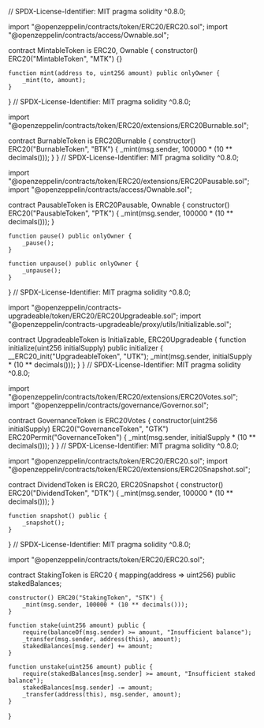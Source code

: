 // SPDX-License-Identifier: MIT
pragma solidity ^0.8.0;

import "@openzeppelin/contracts/token/ERC20/ERC20.sol";
import "@openzeppelin/contracts/access/Ownable.sol";

contract MintableToken is ERC20, Ownable {
    constructor() ERC20("MintableToken", "MTK") {}

    function mint(address to, uint256 amount) public onlyOwner {
        _mint(to, amount);
    }
}
// SPDX-License-Identifier: MIT
pragma solidity ^0.8.0;

import "@openzeppelin/contracts/token/ERC20/extensions/ERC20Burnable.sol";

contract BurnableToken is ERC20Burnable {
    constructor() ERC20("BurnableToken", "BTK") {
        _mint(msg.sender, 100000 * (10 ** decimals()));
    }
}
// SPDX-License-Identifier: MIT
pragma solidity ^0.8.0;

import "@openzeppelin/contracts/token/ERC20/extensions/ERC20Pausable.sol";
import "@openzeppelin/contracts/access/Ownable.sol";

contract PausableToken is ERC20Pausable, Ownable {
    constructor() ERC20("PausableToken", "PTK") {
        _mint(msg.sender, 100000 * (10 ** decimals()));
    }

    function pause() public onlyOwner {
        _pause();
    }

    function unpause() public onlyOwner {
        _unpause();
    }
}
// SPDX-License-Identifier: MIT
pragma solidity ^0.8.0;

import "@openzeppelin/contracts-upgradeable/token/ERC20/ERC20Upgradeable.sol";
import "@openzeppelin/contracts-upgradeable/proxy/utils/Initializable.sol";

contract UpgradeableToken is Initializable, ERC20Upgradeable {
    function initialize(uint256 initialSupply) public initializer {
        __ERC20_init("UpgradeableToken", "UTK");
        _mint(msg.sender, initialSupply * (10 ** decimals()));
    }
}
// SPDX-License-Identifier: MIT
pragma solidity ^0.8.0;

import "@openzeppelin/contracts/token/ERC20/extensions/ERC20Votes.sol";
import "@openzeppelin/contracts/governance/Governor.sol";

contract GovernanceToken is ERC20Votes {
    constructor(uint256 initialSupply) ERC20("GovernanceToken", "GTK") ERC20Permit("GovernanceToken") {
        _mint(msg.sender, initialSupply * (10 ** decimals()));
    }
}
// SPDX-License-Identifier: MIT
pragma solidity ^0.8.0;

import "@openzeppelin/contracts/token/ERC20/ERC20.sol";
import "@openzeppelin/contracts/token/ERC20/extensions/ERC20Snapshot.sol";

contract DividendToken is ERC20, ERC20Snapshot {
    constructor() ERC20("DividendToken", "DTK") {
        _mint(msg.sender, 100000 * (10 ** decimals()));
    }

    function snapshot() public {
        _snapshot();
    }
}
// SPDX-License-Identifier: MIT
pragma solidity ^0.8.0;

import "@openzeppelin/contracts/token/ERC20/ERC20.sol";

contract StakingToken is ERC20 {
    mapping(address => uint256) public stakedBalances;

    constructor() ERC20("StakingToken", "STK") {
        _mint(msg.sender, 100000 * (10 ** decimals()));
    }

    function stake(uint256 amount) public {
        require(balanceOf(msg.sender) >= amount, "Insufficient balance");
        _transfer(msg.sender, address(this), amount);
        stakedBalances[msg.sender] += amount;
    }

    function unstake(uint256 amount) public {
        require(stakedBalances[msg.sender] >= amount, "Insufficient staked balance");
        stakedBalances[msg.sender] -= amount;
        _transfer(address(this), msg.sender, amount);
    }
}
